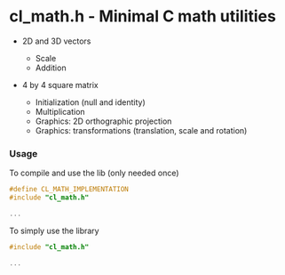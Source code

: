 # cl_math.h - Minimal C math utilities

- 2D and 3D vectors
	- Scale
	- Addition

- 4 by 4 square matrix
	- Initialization (null and identity)
	- Multiplication
	- Graphics: 2D orthographic projection
	- Graphics: transformations (translation, scale and rotation)

### Usage

To compile and use the lib (only needed once)

```c
#define CL_MATH_IMPLEMENTATION
#include "cl_math.h"

...

```

To simply use the library

```c
#include "cl_math.h"

...

```
